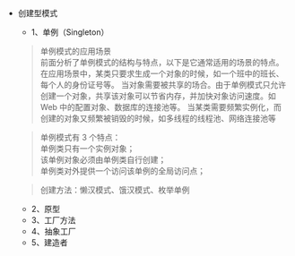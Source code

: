 - 创建型模式
    - 1、单例（Singleton）
    >单例模式的应用场景<br>
     前面分析了单例模式的结构与特点，以下是它通常适用的场景的特点。
     在应用场景中，某类只要求生成一个对象的时候，如一个班中的班长、每个人的身份证号等。
     当对象需要被共享的场合。由于单例模式只允许创建一个对象，共享该对象可以节省内存，并加快对象访问速度。如 Web 中的配置对象、数据库的连接池等。
     当某类需要频繁实例化，而创建的对象又频繁被销毁的时候，如多线程的线程池、网络连接池等<br>
     
     >单例模式有 3 个特点：<br>
     单例类只有一个实例对象；<br>
     该单例对象必须由单例类自行创建；<br>
     单例类对外提供一个访问该单例的全局访问点；<br>
     
     >创建方法：懒汉模式、饿汉模式、枚举单例
     
    - 2、原型
    - 3、工厂方法
    - 4、抽象工厂
    - 5、建造者